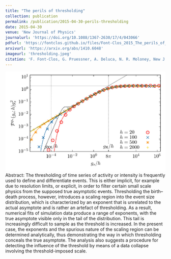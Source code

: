 ```yaml
---
title: "The perils of thresholding"
collection: publication
permalink: /publication/2015-04-30-perils-thresholding
date: 2015-04-30
venue: 'New Journal of Physics'
journalurl: 'https://doi.org/10.1088/1367-2630/17/4/043066'
pdfurl: 'https://fontclos.github.io/files/Font-Clos_2015_The_perils_of_thresholding.pdf'
arxivurl: 'https://arxiv.org/abs/1410.6048'
imageurl: 'thresholding.jpeg'
citation: 'F. Font-Clos, G. Pruessner, A. Deluca, N. R. Moloney, New J. Phys. 17 043066'
---
```

![image](/images/thresholding.jpeg)  Abstract: The thresholding of time series of activity or intensity is frequently used to define and differentiate events. This is either implicit, for example due to resolution limits, or explicit, in order to filter certain small scale physics from the supposed true asymptotic events. Thresholding the birth–death process, however, introduces a scaling region into the event size distribution, which is characterized by an exponent that is unrelated to the actual asymptote and is rather an artefact of thresholding. As a result, numerical fits of simulation data produce a range of exponents, with the true asymptote visible only in the tail of the distribution. This tail is increasingly difficult to sample as the threshold is increased. In the present case, the exponents and the spurious nature of the scaling region can be determined analytically, thus demonstrating the way in which thresholding conceals the true asymptote. The analysis also suggests a procedure for detecting the influence of the threshold by means of a data collapse involving the threshold-imposed scale.
